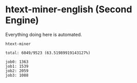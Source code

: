 # htext-miner-english (Second Engine)

Everything doing here is automated.

```
htext-miner

total: 6049/9523 (63.51989919143127%)

job0: 1363
job1: 1539
job2: 2059
job3: 1088
```